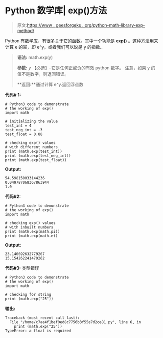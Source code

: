 # Python 数学库| exp()方法

> 原文:[https://www . geesforgeks . org/python-math-library-exp-method/](https://www.geeksforgeeks.org/python-math-library-exp-method/)

Python 有数学库，有很多关于它的函数。其中一个功能是 **exp()** 。这种方法用来计算 e 的幂，即 e^y，或者我们可以说是 y 的指数..

> **语法:** math.exp(y)
> 
> **参数:**
> *y* 【必选】–它是任何正或负的有效 python 数字。
> 注意，如果 y 的值不是数字，则返回错误。
> 
> **返回:**通过计算 e^y.返回浮点数

**代码# 1:**

```
# Python3 code to demonstrate 
# the working of exp() 
import math 

# initializing the value 
test_int = 4
test_neg_int = -3
test_float = 0.00

# checking exp() values 
# with different numbers
print (math.exp(test_int))
print (math.exp(test_neg_int))
print (math.exp(test_float))
```

**Output:**

```
54.598150033144236
0.049787068367863944
1.0

```

**代码#2:**

```
# Python3 code to demonstrate 
# the working of exp() 
import math 

# checking exp() values 
# with inbuilt numbers
print (math.exp(math.pi))
print (math.exp(math.e))
```

**Output:**

```
23.140692632779267
15.154262241479262

```

**代码#3:** 类型错误

```
# Python3 code to demonstrate 
# the working of exp() 
import math 

# checking for string
print (math.exp("25"))
```

**输出:**

```
Traceback (most recent call last):
  File "/home/c7ae4f1bef0ed8c7756b3f55e7d2ce81.py", line 6, in 
    print (math.exp("25"))
TypeError: a float is required

```